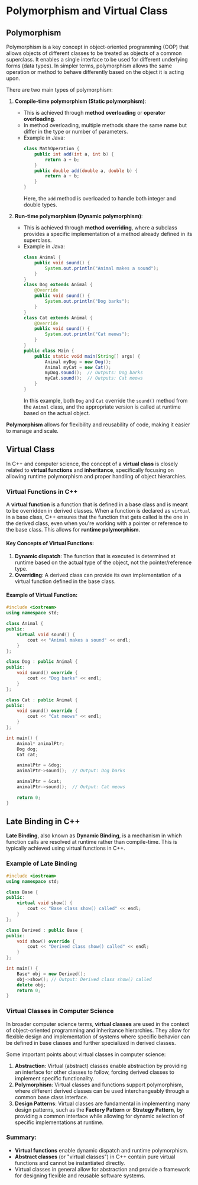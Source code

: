 # Polymorphism and Virtual Class

## Polymorphism

Polymorphism is a key concept in object-oriented programming (OOP) that allows objects of different classes to be
treated as objects of a common superclass. It enables a single interface to be used for different underlying forms (data
types). In simpler terms, polymorphism allows the same operation or method to behave differently based on the object it
is acting upon.

There are two main types of polymorphism:

1. **Compile-time polymorphism (Static polymorphism)**:
   - This is achieved through **method overloading** or **operator overloading**.
   - In method overloading, multiple methods share the same name but differ in the type or number of parameters.
   - Example in Java:
     ```java
     class MathOperation {
         public int add(int a, int b) {
             return a + b;
         }
         public double add(double a, double b) {
             return a + b;
         }
     }
     ```
     Here, the `add` method is overloaded to handle both integer and double types.

2. **Run-time polymorphism (Dynamic polymorphism)**:
   - This is achieved through **method overriding**, where a subclass provides a specific implementation of a method
     already defined in its superclass.
   - Example in Java:
     ```java
     class Animal {
         public void sound() {
             System.out.println("Animal makes a sound");
         }
     }
     class Dog extends Animal {
         @Override
         public void sound() {
             System.out.println("Dog barks");
         }
     }
     class Cat extends Animal {
         @Override
         public void sound() {
             System.out.println("Cat meows");
         }
     }
     public class Main {
         public static void main(String[] args) {
             Animal myDog = new Dog();
             Animal myCat = new Cat();
             myDog.sound();  // Outputs: Dog barks
             myCat.sound();  // Outputs: Cat meows
         }
     }
     ```
     In this example, both `Dog` and `Cat` override the `sound()` method from the `Animal` class, and the appropriate
     version is called at runtime based on the actual object.

**Polymorphism** allows for flexibility and reusability of code, making it easier to manage and scale.

## Virtual Class

In C++ and computer science, the concept of a **virtual class** is closely related to **virtual functions** and
**inheritance**, specifically focusing on allowing runtime polymorphism and proper handling of object hierarchies.

### Virtual Functions in C++

A **virtual function** is a function that is defined in a base class and is meant to be overridden in derived classes.
When a function is declared as `virtual` in a base class, C++ ensures that the function that gets called is the one in
the derived class, even when you're working with a pointer or reference to the base class. This allows for **runtime
polymorphism**.

#### Key Concepts of Virtual Functions:

1. **Dynamic dispatch**: The function that is executed is determined at runtime based on the actual type of the object,
   not the pointer/reference type.
2. **Overriding**: A derived class can provide its own implementation of a virtual function defined in the base class.

#### Example of Virtual Function:

```cpp
#include <iostream>
using namespace std;

class Animal {
public:
    virtual void sound() {
        cout << "Animal makes a sound" << endl;
    }
};

class Dog : public Animal {
public:
    void sound() override {
        cout << "Dog barks" << endl;
    }
};

class Cat : public Animal {
public:
    void sound() override {
        cout << "Cat meows" << endl;
    }
};

int main() {
    Animal* animalPtr;
    Dog dog;
    Cat cat;

    animalPtr = &dog;
    animalPtr->sound();  // Output: Dog barks

    animalPtr = &cat;
    animalPtr->sound();  // Output: Cat meows

    return 0;
}
```

## Late Binding in C++

**Late Binding**, also known as **Dynamic Binding**, is a mechanism in which function calls are resolved at runtime rather than compile-time. This is typically achieved using virtual functions in C++.

### Example of Late Binding
```cpp
#include <iostream>
using namespace std;

class Base {
public:
    virtual void show() {
        cout << "Base class show() called" << endl;
    }
};

class Derived : public Base {
public:
    void show() override {
        cout << "Derived class show() called" << endl;
    }
};

int main() {
    Base* obj = new Derived();
    obj->show(); // Output: Derived class show() called
    delete obj;
    return 0;
}
```

### Virtual Classes in Computer Science

In broader computer science terms, **virtual classes** are used in the context of object-oriented programming and
inheritance hierarchies. They allow for flexible design and implementation of systems where specific behavior can be
defined in base classes and further specialized in derived classes.

Some important points about virtual classes in computer science:

1. **Abstraction**: Virtual (abstract) classes enable abstraction by providing an interface for other classes to follow,
   forcing derived classes to implement specific functionality.
2. **Polymorphism**: Virtual classes and functions support polymorphism, where different derived classes can be used
   interchangeably through a common base class interface.
3. **Design Patterns**: Virtual classes are fundamental in implementing many design patterns, such as the **Factory
   Pattern** or **Strategy Pattern**, by providing a common interface while allowing for dynamic selection of specific
   implementations at runtime.

### Summary:

- **Virtual functions** enable dynamic dispatch and runtime polymorphism.
- **Abstract classes** (or "virtual classes") in C++ contain pure virtual functions and cannot be instantiated directly.
- Virtual classes in general allow for abstraction and provide a framework for designing flexible and reusable software
  systems.

